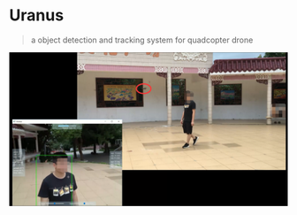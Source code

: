 # Uranus

> a object detection and tracking system for quadcopter drone

![](https://raw.githubusercontent.com/ArtemisChief/Uranus/master/img/1.png)

